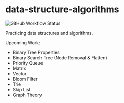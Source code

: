 # data-structure-algorithms

![GitHub Workflow Status](https://github.com/willywill/data-structure-algorithms/actions/workflows/test.yml/badge.svg)

Practicing data structures and algorithms.

Upcoming Work:

- Binary Tree Properties
- Binary Search Tree (Node Removal & Flatten)
- Priority Queue
- Matrix
- Vector
- Bloom Filter
- Trie
- Skip List
- Graph Theory
